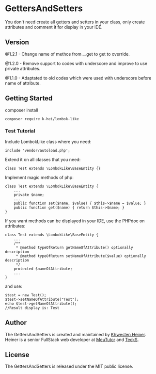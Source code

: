 # GettersAndSetters
You don't need create all getters and setters in your class, only create attributes and comment it for display in your IDE.

## Version

@1.2.1 - Change name of methos from __get to get to override.

@1.2.0 - Remove support to codes with underscore and improve to use private attributes.

@1.1.0 - Adaptated to old codes which were used with underscore before name of attribute.

## Getting Started

composer install
    
    composer require k-hei/lombok-like

### Test Tutorial

Include LombokLike class where you need:

    include 'vendor/autoload.php';

Extend it on all classes that you need:

    class Test extends \LombokLike\BaseEntity {}

Implement magic methods of php:

    class Test extends \LombokLike\BaseEntity {
        ...
        private $name;
        ...
        public function set($name, $value) { $this->$name = $value; }
        public function get($name) { return $this->$name; }
    }

If you want methods can be displayed in your IDE, use the PHPdoc on attributes:

    class Test extends \LombokLike\BaseEntity {
        ...
        /**
         * @method typeOfReturn getNameOfAttribute() optionally description
         * @method typeOfReturn setNameOfAttribute($value) optionally description
         */
        protected $nameOfAttribute;
        ...
    }

and use:

    $test = new Test();
    $test->setNameOfAttribute("Test");
    echo $test->getNameOfAttribute();
    //Result display is: Test

## Author

The GettersAndSetters is created and maintained by [Khwesten Heiner](https://www.facebook.com/khwesten). Heiner is a senior FullStack web developer at [MeuTutor](http://www.meututor.com.br/) and [TeckS](http://tecks.com.br/).

## License

The GettersAndSetters is released under the MIT public license.

